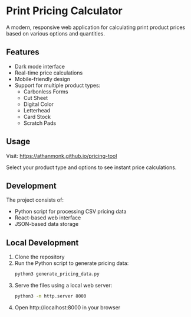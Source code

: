 # Print Pricing Calculator

A modern, responsive web application for calculating print product prices based on various options and quantities.

## Features

- Dark mode interface
- Real-time price calculations
- Mobile-friendly design
- Support for multiple product types:
  - Carbonless Forms
  - Cut Sheet
  - Digital Color
  - Letterhead
  - Card Stock
  - Scratch Pads

## Usage

Visit: https://athanmonk.github.io/pricing-tool

Select your product type and options to see instant price calculations.

## Development

The project consists of:
- Python script for processing CSV pricing data
- React-based web interface
- JSON-based data storage

## Local Development

1. Clone the repository
2. Run the Python script to generate pricing data:
   ```bash
   python3 generate_pricing_data.py
   ```
3. Serve the files using a local web server:
   ```bash
   python3 -m http.server 8000
   ```
4. Open http://localhost:8000 in your browser
